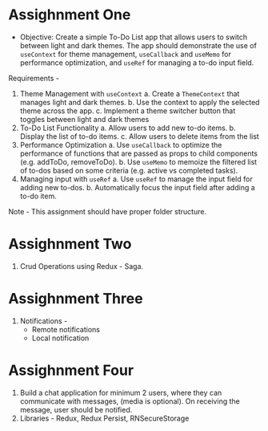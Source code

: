 
# Assighnment One

- Objective: Create a simple To-Do List app that allows users to switch between light and dark themes. The app should demonstrate the use of `useContext` for theme management, `useCallback` and `useMemo` for performance optimization, and `useRef` for managing a to-do input field.
 
Requirements -
1. Theme Management with `useContext`
    a. Create a `ThemeContext` that manages light and dark themes.
    b. Use the context to apply the selected theme across the app.
    c. Implement a theme switcher button that toggles between light and dark themes
2. To-Do List Functionality
    a. Allow users to add new to-do items.
    b. Display the list of to-do items.
    c. Allow users to delete items from the list
3. Performance Optimization
    a. Use `useCallback` to optimize the performance of functions that are passed as props to
        child components (e.g. addToDo, removeToDo).
    b. Use `useMemo` to memoize the filtered list of to-dos based on some criteria (e.g. active vs completed tasks).
4. Managing input with `useRef`
    a. Use `useRef` to manage the input field for adding new to-dos.
    b. Automatically focus the input field after adding a to-do item.
 
Note -
This assignment should have proper folder structure.

# Assighnment Two

1. Crud Operations using Redux - Saga.

# Assighnment Three

1. Notifications -
	- Remote notifications
	- Local notification

# Assighnment Four

1. Build a chat application for minimum 2 users, where they can communicate with messages, (media is optional). On receiving the message, user should be notified.
2. Libraries - Redux, Redux Persist, RNSecureStorage



